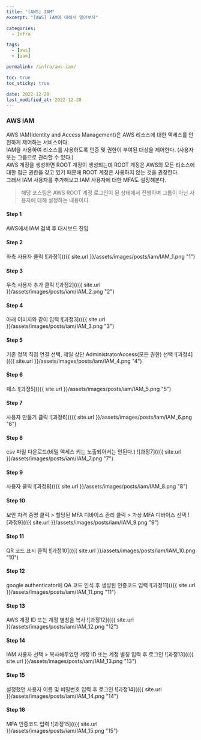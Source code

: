 ```yaml
---
title: "[AWS] IAM"
excerpt: "[AWS] IAM에 대해서 알아보자"

categories:
  - Infra

tags:
  - [aws]
  - [iam]

permalink: /infra/aws-iam/

toc: true
toc_sticky: true

date: 2022-12-28
last_modified_at: 2022-12-28
---
```


### AWS IAM
AWS IAM(Identity and Access Management)은 AWS 리소스에 대한 액세스를 안전하게 제어하는 서비스이다.<br>
IAM을 사용하여 리소스를 사용하도록 인증 및 권한이 부여된 대상을 제어한다. (사용자 또는 그룹으로 관리할 수 있다.)<br>
AWS 계정을 생성하면 ROOT 계정이 생성되는데 ROOT 계정은 AWS의 모든 리소스에 대한 접근 권한을 갖고 있기 때문에 ROOT 계정은 사용하지 않는 것을 권장한다.<br>
그래서 IAM 사용자를 추가해보고 IAM 사용자에 대한 MFA도 설정해본다.

> 해당 포스팅은 AWS ROOT 계정 로그인이 된 상태에서 진행하며 그룹이 아닌 사용자에 대해 설정하는 내용이다.

#### Step 1
AWS에서 IAM 검색 후 대시보드 진입

#### Step 2
좌측 사용자 클릭
![과정1](({{ site.url }}/assets/images/posts/iam/IAM_1.png "1")

#### Step 3
우측 사용자 추가 클릭
![과정2](({{ site.url }}/assets/images/posts/iam/IAM_2.png "2")

#### Step 4
아래 이미지와 같이 입력
![과정3](({{ site.url }}/assets/images/posts/iam/IAM_3.png "3")

#### Step 5
기존 정책 직접 연결 선택, 제일 상단 AdministratorAccess(모든 권한) 선택
![과정4](({{ site.url }}/assets/images/posts/iam/IAM_4.png "4")

#### Step 6
패스
![과정5](({{ site.url }}/assets/images/posts/iam/IAM_5.png "5")

#### Step 7
사용자 만들기 클릭
![과정6](({{ site.url }}/assets/images/posts/iam/IAM_6.png "6")

#### Step 8
csv 파일 다운로드(비밀 액세스 키는 노출되어서는 안된다.)
![과정7](({{ site.url }}/assets/images/posts/iam/IAM_7.png "7")

#### Step 9
사용자 클릭
![과정8](({{ site.url }}/assets/images/posts/iam/IAM_8.png "8")

#### Step 10
보안 자격 증명 클릭 > 할당된 MFA 디바이스 관리 클릭 > 가상 MFA 디바이스 선택
![과정9](({{ site.url }}/assets/images/posts/iam/IAM_9.png "9")

#### Step 11
QR 코드 표시 클릭
![과정10](({{ site.url }}/assets/images/posts/iam/IAM_10.png "10")

#### Step 12
google authenticator에 QA 코드 인식 후 생성된 인증코드 입력
![과정11](({{ site.url }}/assets/images/posts/iam/IAM_11.png "11")

#### Step 13
AWS 계정 ID 또는 계정 별칭을 복사
![과정12](({{ site.url }}/assets/images/posts/iam/IAM_12.png "12")

#### Step 14
IAM 사용자 선택 > 복사해두었던 계정 ID 또는 계정 별칭 입력 후 로그인
![과정13](({{ site.url }}/assets/images/posts/iam/IAM_13.png "13")

#### Step 15
설정했던 사용자 이름 및 비밀번호 입력 후 로그인
![과정14](({{ site.url }}/assets/images/posts/iam/IAM_14.png "14")

#### Step 16
MFA 인증코드 입력
![과정15](({{ site.url }}/assets/images/posts/iam/IAM_15.png "15")